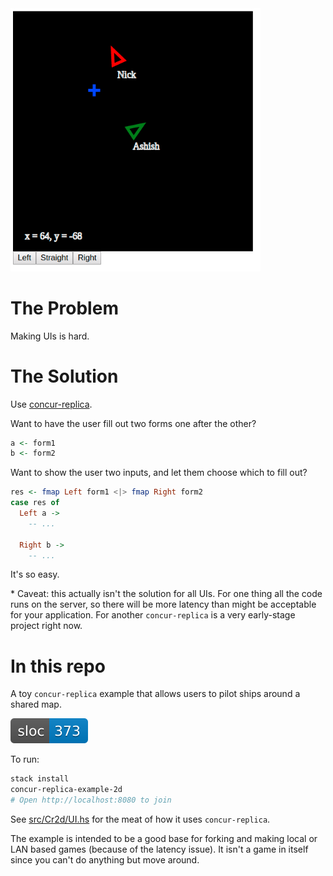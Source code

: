 <img src="./misc/screenshot.png" width="400">

# The Problem

Making UIs is hard.

# The Solution

Use [concur-replica](https://github.com/pkamenarsky/concur-replica).

Want to have the user fill out two forms one after the other?
```hs
a <- form1
b <- form2
```

Want to show the user two inputs, and let them choose which to fill out?
```hs
res <- fmap Left form1 <|> fmap Right form2
case res of
  Left a ->
    -- ...

  Right b ->
    -- ...
```

It's so easy.

\* Caveat: this actually isn't the solution for all UIs. For one thing all the code runs on the server, so there will be more latency than might be acceptable for your application. For another `concur-replica` is a very early-stage project right now.

# In this repo

A toy `concur-replica` example that allows users to pilot ships around a shared map.

![sloc](./misc/generated/sloc.svg)

To run:
```sh
stack install
concur-replica-example-2d
# Open http://localhost:8080 to join
```

See [src/Cr2d/UI.hs](./src/Cr2d/UI.hs) for the meat of how it uses `concur-replica`.

The example is intended to be a good base for forking and making local or LAN based games (because of the latency issue). It isn't a game in itself since you can't do anything but move around.
